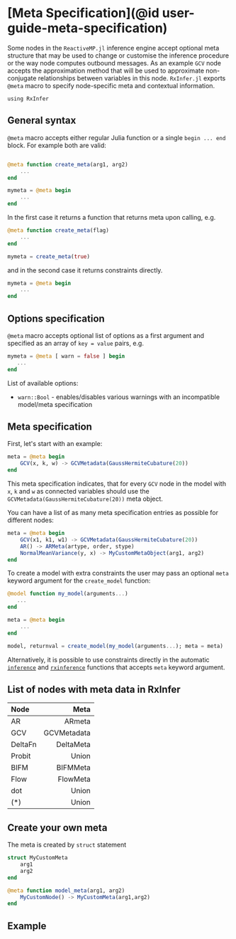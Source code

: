 # [Meta Specification](@id user-guide-meta-specification)

Some nodes in the `ReactiveMP.jl` inference engine accept optional meta structure that may be used to change or customise the inference procedure or the way node computes outbound messages. As an example `GCV` node accepts the approximation method that will be used to approximate non-conjugate relationships between variables in this node. `RxInfer.jl` exports `@meta` macro to specify node-specific meta and contextual information.

```@example manual_meta
using RxInfer
```

## General syntax 

`@meta` macro accepts either regular Julia function or a single `begin ... end` block. For example both are valid:

```julia

@meta function create_meta(arg1, arg2)
    ...
end

mymeta = @meta begin 
    ...
end
```

In the first case it returns a function that returns meta upon calling, e.g. 

```julia
@meta function create_meta(flag)
    ...
end

mymeta = create_meta(true)
```
 
and in the second case it returns constraints directly.

```julia
mymeta = @meta begin 
    ...
end
```

## Options specification 

`@meta` macro accepts optional list of options as a first argument and specified as an array of `key = value` pairs, e.g. 

```julia
mymeta = @meta [ warn = false ] begin 
   ...
end
```

List of available options:
- `warn::Bool` - enables/disables various warnings with an incompatible model/meta specification

## Meta specification

First, let's start with an example:

```julia
meta = @meta begin 
    GCV(x, k, w) -> GCVMetadata(GaussHermiteCubature(20))
end
```

This meta specification indicates, that for every `GCV` node in the model with `x`, `k` and `w` as connected variables should use the `GCVMetadata(GaussHermiteCubature(20))` meta object.

You can have a list of as many meta specification entries as possible for different nodes:

```julia
meta = @meta begin 
    GCV(x1, k1, w1) -> GCVMetadata(GaussHermiteCubature(20))
    AR() -> ARMeta(artype, order, stype)
    NormalMeanVariance(y, x) -> MyCustomMetaObject(arg1, arg2)
end
```

To create a model with extra constraints the user may pass an optional `meta` keyword argument for the `create_model` function:

```julia
@model function my_model(arguments...)
   ...
end

meta = @meta begin 
    ...
end

model, returnval = create_model(my_model(arguments...); meta = meta)
```

Alternatively, it is possible to use constraints directly in the automatic [`inference`](@ref) and [`rxinference`](@ref) functions that accepts `meta` keyword argument. 

## List of nodes with meta data in RxInfer


|    Node   |   Meta  |
| :------------- | -----------------: |
| AR             | ARmeta             |
| GCV            | GCVMetadata        |
| DeltaFn        | DeltaMeta          |
| Probit         | Union              |
| BIFM           | BIFMMeta           |
| Flow           | FlowMeta           |
| dot            | Union              |
| (*)            | Union              |


## Create your own meta
The meta is created by `struct` statement
```julia
struct MyCustomMeta
    arg1 
    arg2 
end

@meta function model_meta(arg1, arg2)
    MyCustomNode() -> MyCustomMeta(arg1,arg2)
end
```
## Example


